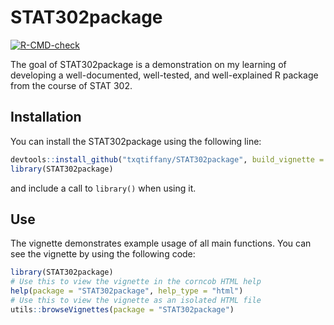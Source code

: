 # STAT302package

<!-- badges: start -->
[![R-CMD-check](https://github.com/txqtiffany/STAT302package/workflows/R-CMD-check/badge.svg)](https://github.com/txqtiffany/STAT302package/actions)
<!-- badges: end -->

The goal of STAT302package is a demonstration on my learning of developing a well-documented, well-tested, and well-explained R package from the course of STAT 302. 

## Installation

You can install the STAT302package using the following line:

``` r
devtools::install_github("txqtiffany/STAT302package", build_vignette = TRUE, build_opts = c())
library(STAT302package)
```

and include a call to `library()` when using it.

## Use

The vignette demonstrates example usage of all main functions. You can see the vignette by using the following code:

``` r
library(STAT302package)
# Use this to view the vignette in the corncob HTML help
help(package = "STAT302package", help_type = "html")
# Use this to view the vignette as an isolated HTML file
utils::browseVignettes(package = "STAT302package")
```

